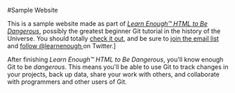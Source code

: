 #Sample Website

This is a sample website made as part of [*Learn Enough™ HTML to Be
                                                       Dangerous*](http://learnenough.com/git-tutorial), possibly the greatest
                                                       beginner Git tutorial in the history of the Universe. You should totally [
                                                       check it out](http://learnenough.com/git-tutorial), and be sure to [join
                                                       the email list](http://learnenough.com/#email_list) and [follow @learnenough
                                                       ](http://twitter.com/learnenough) on Twitter.]
                                                       
After finishing *Learn Enough™ HTML to Be Dangerous*, you'll know enough Git
to be *dangerous*. This means you'll be able to use Git to track changes in
your projects, back up data, share your work with others, and collaborate
with programmers and other users of Git.                              